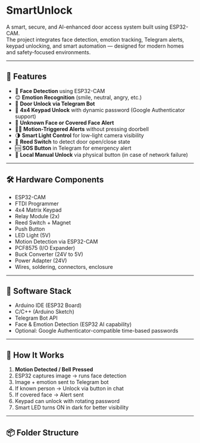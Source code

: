 # SmartUnlock

A smart, secure, and AI-enhanced door access system built using ESP32-CAM.  
The project integrates face detection, emotion tracking, Telegram alerts, keypad unlocking, and smart automation — designed for modern homes and safety-focused environments.

---

## 🔧 Features

- 📸 **Face Detection** using ESP32-CAM
- 😊 **Emotion Recognition** (smile, neutral, angry, etc.)
- 🚪 **Door Unlock via Telegram Bot**
- 🔢 **4x4 Keypad Unlock** with dynamic password (Google Authenticator support)
- 🚨 **Unknown Face or Covered Face Alert**
- 🚶‍♂️ **Motion-Triggered Alerts** without pressing doorbell
- 🌗 **Smart Light Control** for low-light camera visibility
- 🧲 **Reed Switch** to detect door open/close state
- 🆘 **SOS Button** in Telegram for emergency alert
- 🔐 **Local Manual Unlock** via physical button (in case of network failure)

---

## 🛠️ Hardware Components

- ESP32-CAM
- FTDI Programmer
- 4x4 Matrix Keypad
- Relay Module (2x)
- Reed Switch + Magnet
- Push Button
- LED Light (5V)
- Motion Detection via ESP32-CAM
- PCF8575 (I/O Expander)
- Buck Converter (24V to 5V)
- Power Adapter (24V)
- Wires, soldering, connectors, enclosure

---

## 🧠 Software Stack

- Arduino IDE (ESP32 Board)
- C/C++ (Arduino Sketch)
- Telegram Bot API
- Face & Emotion Detection (ESP32 AI capability)
- Optional: Google Authenticator-compatible time-based passwords

---

## 📲 How It Works

1. **Motion Detected / Bell Pressed**
2. ESP32 captures image → runs face detection
3. Image + emotion sent to Telegram bot
4. If known person → Unlock via button in chat
5. If covered face → Alert sent
6. Keypad can unlock with rotating password
7. Smart LED turns ON in dark for better visibility

---

## 📦 Folder Structure

